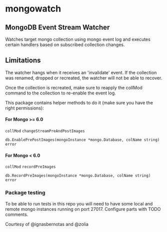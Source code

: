 # mongowatch

## MongoDB Event Stream Watcher

Watches target mongo collection using mongo event log and executes certain handlers based on subscribed collection changes.

## Limitations

The watcher hangs when it receives an 'invalidate' event.
If the collection was renamed, dropped or recreated, the watcher will not be able to recover.

Once the collection is recreated, make sure to reapply the collMod command to the collection to re-enable the event log.

This package contains helper methods to do it (make sure you have the right permissions):

#### For Mongo >= 6.0
`collMod` `changeStreamPreAndPostImages`

`db.EnablePrePostImages(mongoInstance *mongo.Database, colName string) error`

#### For Mongo < 6.0
`collMod` `recordPreImages`

`db.RecordPreImages(mongoInstance *mongo.Database, colName string) error`

### Package testing
To be able to run tests in this repo you will need to have some local and remote mongo instances running on port 27017.
Configure parts with TODO comments.

Courtesy of @ignasbernotas and @zolia
